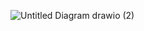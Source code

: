 ![Untitled Diagram drawio (2)](https://github.com/dinildamsith/Hello_Shoes_Pvt._Ltd_BackEnd/assets/123526874/5996f5e9-7f3c-49bf-b668-9ddb8235647c)
